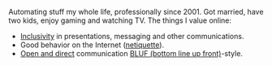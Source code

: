 Automating stuff my whole life, professionally since 2001. Got married, have two
kids, enjoy gaming and watching TV. The things I value online:

* [Inclusivity](https://training.linuxfoundation.org/training/inclusive-speaker-orientation/)
in presentations, messaging and other communications.
* Good behavior on the Internet
([netiquette](https://en.wikipedia.org/wiki/Etiquette_in_technology)).
* [Open and direct](https://nohello.net) communication
[BLUF (bottom line up front)](https://en.wikipedia.org/wiki/BLUF_(communication))-style.
